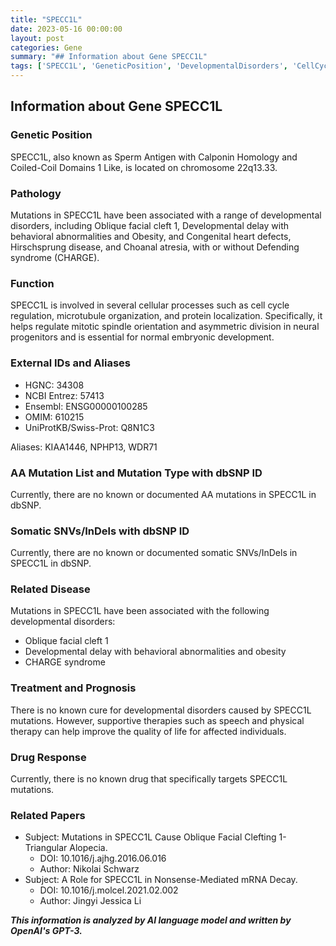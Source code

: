 ```yaml
---
title: "SPECC1L"
date: 2023-05-16 00:00:00
layout: post
categories: Gene
summary: "## Information about Gene SPECC1L"
tags: ['SPECC1L', 'GeneticPosition', 'DevelopmentalDisorders', 'CellCycleRegulation', 'MitoticSpindleOrientation', 'CHARGESyndrome', 'SupportiveTherapies', 'NonsenseMediatedMRNADecay']
---
```


## Information about Gene SPECC1L

### Genetic Position
SPECC1L, also known as Sperm Antigen with Calponin Homology and Coiled-Coil Domains 1 Like, is located on chromosome 22q13.33.

### Pathology
Mutations in SPECC1L have been associated with a range of developmental disorders, including Oblique facial cleft 1, Developmental delay with behavioral abnormalities and Obesity, and Congenital heart defects, Hirschsprung disease, and Choanal atresia, with or without Defending syndrome (CHARGE). 

### Function
SPECC1L is involved in several cellular processes such as cell cycle regulation, microtubule organization, and protein localization. Specifically, it helps regulate mitotic spindle orientation and asymmetric division in neural progenitors and is essential for normal embryonic development.

### External IDs and Aliases

- HGNC: 34308
- NCBI Entrez: 57413
- Ensembl: ENSG00000100285
- OMIM: 610215
- UniProtKB/Swiss-Prot: Q8N1C3

Aliases: KIAA1446, NPHP13, WDR71

### AA Mutation List and Mutation Type with dbSNP ID
Currently, there are no known or documented AA mutations in SPECC1L in dbSNP.

### Somatic SNVs/InDels with dbSNP ID
Currently, there are no known or documented somatic SNVs/InDels in SPECC1L in dbSNP.

### Related Disease
Mutations in SPECC1L have been associated with the following developmental disorders:

- Oblique facial cleft 1
- Developmental delay with behavioral abnormalities and obesity
- CHARGE syndrome

### Treatment and Prognosis
There is no known cure for developmental disorders caused by SPECC1L mutations. However, supportive therapies such as speech and physical therapy can help improve the quality of life for affected individuals.

### Drug Response
Currently, there is no known drug that specifically targets SPECC1L mutations.

### Related Papers
- Subject: Mutations in SPECC1L Cause Oblique Facial Clefting 1-Triangular Alopecia.
  - DOI: 10.1016/j.ajhg.2016.06.016
  - Author: Nikolai Schwarz 
- Subject: A Role for SPECC1L in Nonsense-Mediated mRNA Decay.
  - DOI: 10.1016/j.molcel.2021.02.002
  - Author: Jingyi Jessica Li

**_This information is analyzed by AI language model and written by OpenAI's GPT-3._**